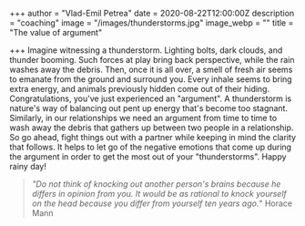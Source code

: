 +++
author = "Vlad-Emil Petrea"
date = 2020-08-22T12:00:00Z
description = "coaching"
image = "/images/thunderstorms.jpg"
image_webp = ""
title = "The value of argument"

+++
Imagine witnessing a thunderstorm. Lighting bolts, dark clouds, and thunder booming. Such forces at play bring back perspective, while the rain washes away the debris. Then, once it is all over, a smell of fresh air seems to emanate from the ground and surround you. Every inhale seems to bring extra energy, and animals previously hidden come out of their hiding. Congratulations, you've just experienced an "argument". A thunderstorm is nature's way of balancing out pent up energy that's become too stagnant. Similarly, in our relationships we need an argument from time to time to wash away the debris that gathers up between two people in a relationship. So go ahead, fight things out with a partner while keeping in mind the clarity that follows. It helps to let go of the negative emotions that come up during the argument in order to get the most out of your "thunderstorms". Happy rainy day!

> _"Do not think of knocking out another person's brains because he differs in opinion from you. It would be as rational to knock yourself on the head because you differ from yourself ten years ago._" Horace Mann